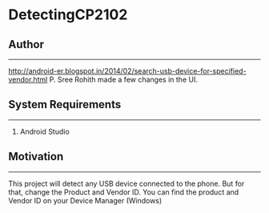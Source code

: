 # DetectingCP2102

## Author
------------------
http://android-er.blogspot.in/2014/02/search-usb-device-for-specified-vendor.html
P. Sree Rohith made a few changes in the UI.
## System Requirements
-------------------
1. Android Studio
## Motivation
-------------------
This project will detect any USB device connected to the phone. But for that, change the Product and Vendor ID. 
You can find the product and Vendor ID on your Device Manager (Windows)
